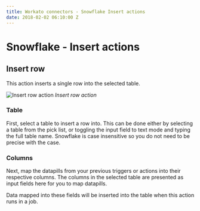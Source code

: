 ```yaml
---
title: Workato connectors - Snowflake Insert actions
date: 2018-02-02 06:10:00 Z
---
```


# Snowflake - Insert actions

## Insert row
This action inserts a single row into the selected table.

![Insert row action](~@img/snowflake/insert-row-action.png)
*Insert row action*

### Table
First, select a table to insert a row into. This can be done either by selecting a table from the pick list, or toggling the input field to text mode and typing the full table name. Snowflake is case insensitive so you do not need to be precise with the case.

### Columns
Next, map the datapills from your previous triggers or actions into their respective columns. The columns in the selected table are presented as input fields here for you to map datapills.

Data mapped into these fields will be inserted into the table when this action runs in a job.

